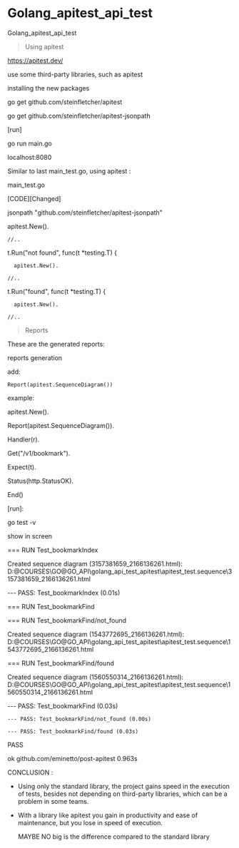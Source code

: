 # Golang_apitest_api_test

Golang_apitest_api_test 


> Using apitest

https://apitest.dev/

use some third-party libraries, such as apitest

installing the new packages

go get github.com/steinfletcher/apitest

go get github.com/steinfletcher/apitest-jsonpath

[run]

go run main.go

  localhost:8080 
  
Similar to last main_test.go, using apitest :

main_test.go

[CODE][Changed]

   jsonpath "github.com/steinfletcher/apitest-jsonpath"

   apitest.New().
   
	//..
  
   t.Run("not found", func(t *testing.T) {
   
      apitest.New().
      
	//..
  
   t.Run("found", func(t *testing.T) {
   
      apitest.New().
      
	//..


> Reports

These are the generated reports:

reports generation

add:

	Report(apitest.SequenceDiagram())
  
example:

apitest.New().

   Report(apitest.SequenceDiagram()).
   
   Handler(r).
   
   Get("/v1/bookmark").
   
   Expect(t).
   
   Status(http.StatusOK).
   
   End()


[run]:

go test -v

show in screen

=== RUN   Test_bookmarkIndex

Created sequence diagram (3157381659_2166136261.html): D:\@COURSES\GO\@GO_API\golang_api_test_apitest\apitest_test\.sequence\3157381659_2166136261.html

--- PASS: Test_bookmarkIndex (0.01s)

=== RUN   Test_bookmarkFind

=== RUN   Test_bookmarkFind/not_found

Created sequence diagram (1543772695_2166136261.html): D:\@COURSES\GO\@GO_API\golang_api_test_apitest\apitest_test\.sequence\1543772695_2166136261.html

=== RUN   Test_bookmarkFind/found

Created sequence diagram (1560550314_2166136261.html): D:\@COURSES\GO\@GO_API\golang_api_test_apitest\apitest_test\.sequence\1560550314_2166136261.html

--- PASS: Test_bookmarkFind (0.03s)

    --- PASS: Test_bookmarkFind/not_found (0.00s)
    
    --- PASS: Test_bookmarkFind/found (0.03s)

PASS

ok      github.com/eminetto/post-apitest        0.963s

CONCLUSION :

-  Using only the standard library, the project gains speed in the execution of tests, besides not depending on third-party libraries, which can be a problem in some teams.

- With a library like apitest you gain in productivity and ease of maintenance, but you lose in speed of execution. 

   MAYBE NO big is the difference compared to the standard library





